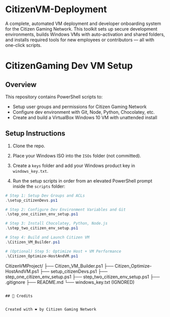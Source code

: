 # CitizenVM-Deployment
A complete, automated VM deployment and developer onboarding system for the Citizen Gaming Network. This toolkit sets up secure development environments, builds Windows VMs with auto-activation and shared folders, and installs required tools for new employees or contributors — all with one-click scripts.

# CitizenGaming Dev VM Setup

## Overview

This repository contains PowerShell scripts to:

- Setup user groups and permissions for Citizen Gaming Network
- Configure dev environment with Git, Node, Python, Chocolatey, etc.
- Create and build a VirtualBox Windows 10 VM with unattended install

## Setup Instructions

1. Clone the repo.

2. Place your Windows ISO into the `ISOs` folder (not committed).

3. Create a `keys` folder and add your Windows product key in `windows_key.txt`.

4. Run the setup scripts in order from an elevated PowerShell prompt inside the `scripts` folder:

```powershell
# Step 1: Setup Dev Groups and ACLs
.\setup_citizenDevs.ps1

# Step 2: Configure Dev Environment Variables and Git
.\step_one_citizen_env_setup.ps1

# Step 3: Install Chocolatey, Python, Node.js
.\step_two_citizen_env_setup.ps1

# Step 4: Build and Launch Citizen VM
.\Citizen_VM_Builder.ps1

# (Optional) Step 5: Optimize Host + VM Performance
.\Citizen_Optimize-HostAndVM.ps1
```

CitizenVMProject/
├── Citizen_VM_Builder.ps1
├── Citizen_Optimize-HostAndVM.ps1
├── setup_citizenDevs.ps1
├── step_one_citizen_env_setup.ps1
├── step_two_citizen_env_setup.ps1
├── .gitignore
├── README.md
└── windows_key.txt (IGNORED)
```

## 🙏 Credits


Created with ❤️ by Citizen Gaming Network 
